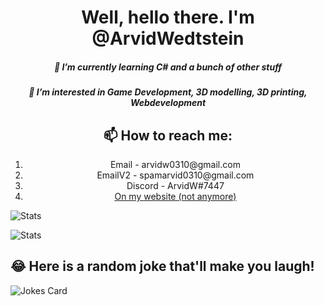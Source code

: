 
<h1 align="center">Well, hello there. I'm @ArvidWedtstein</h1>
<h5 align="center">🌱 I’m currently learning C# and a bunch of other stuff</h2>

<h5 align="center">👀 I’m interested in Game Development, 3D modelling, 3D printing, Webdevelopment</h5>


<h2 align="center">📫 How to reach me: </h6>
<ol align="center">
  <li align="center">Email - arvidw0310@gmail.com</li>
  <li align="center">EmailV2 - spamarvid0310@gmail.com</li>
  <li align="center">Discord - ArvidW#7447</li>
  <li align="center"><a href="https://arvidw.space">On my website (not anymore)</a></li>
</ol>

![Stats](https://github-readme-stats.vercel.app/api?username=ArvidWedtstein&show_icons=true&count_private=true)

![Stats](https://github-readme-stats.vercel.app/api/top-langs/?username=ArvidWedtstein&theme=black)

## 😂 Here is a random joke that'll make you laugh!
![Jokes Card](https://readme-jokes.vercel.app/api)
